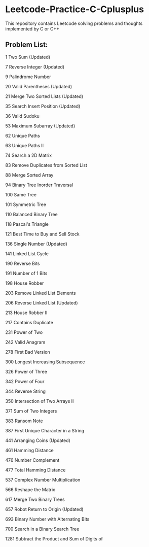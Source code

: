 # Leetcode-Practice-C-Cplusplus
This repository contains Leetcode solving problems and thoughts implemented by C or C++

## Problem List:

1 Two Sum (Updated)

7 Reverse Integer (Updated)

9 Palindrome Number

20 Valid Parentheses (Updated)

21 Merge Two Sorted Lists (Updated)

35 Search Insert Position (Updated)

36 Valid Sudoku

53 Maximum Subarray (Updated)

62 Unique Paths

63 Unique Paths II

74 Search a 2D Matrix

83 Remove Duplicates from Sorted List

88 Merge Sorted Array

94 Binary Tree Inorder Traversal

100 Same Tree

101 Symmetric Tree

110 Balanced Binary Tree

118 Pascal's Triangle

121 Best Time to Buy and Sell Stock

136 Single Number (Updated)

141 Linked List Cycle

190 Reverse Bits

191 Number of 1 Bits

198 House Robber

203 Remove Linked List Elements

206 Reverse Linked List (Updated)

213 House Robber II

217 Contains Duplicate

231 Power of Two

242 Valid Anagram

278 First Bad Version

300 Longest Increasing Subsequence

326 Power of Three

342 Power of Four

344 Reverse String

350 Intersection of Two Arrays II

371 Sum of Two Integers

383 Ransom Note

387 First Unique Character in a String

441 Arranging Coins (Updated)

461 Hamming Distance

476 Number Complement

477 Total Hamming Distance

537 Complex Number Multiplication

566 Reshape the Matrix

617 Merge Two Binary Trees

657 Robot Return to Origin (Updated)

693 Binary Number with Alternating Bits

700 Search in a Binary Search Tree

1281 Subtract the Product and Sum of Digits of